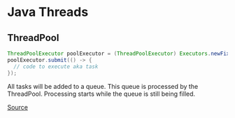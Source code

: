 # Java Threads

## ThreadPool

```java
ThreadPoolExecutor poolExecutor = (ThreadPoolExecutor) Executors.newFixedThreadPool(10);
poolExecutor.submit(() -> {
  // code to execute aka task
});
```

All tasks will be added to a queue. This queue is processed by the ThreadPool. Processing starts while the queue is still being filled.

[Source](https://www.baeldung.com/thread-pool-java-and-guava)
